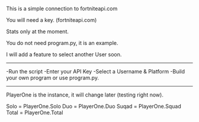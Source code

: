 This is a simple connection to fortniteapi.com

You will need a key. (fortniteapi.com)

Stats only at the moment.

You do not need program.py, it is an example.



I will add a feature to select another User soon.

-----

-Run the script
-Enter your API Key
-Select a Username & Platform
-Build your own program or use program.py.

----

PlayerOne is the instance, it will change later (testing right now).

Solo = PlayerOne.Solo
Duo = PlayerOne.Duo
Suqad = PlayerOne.Squad
Total = PlayerOne.Total
